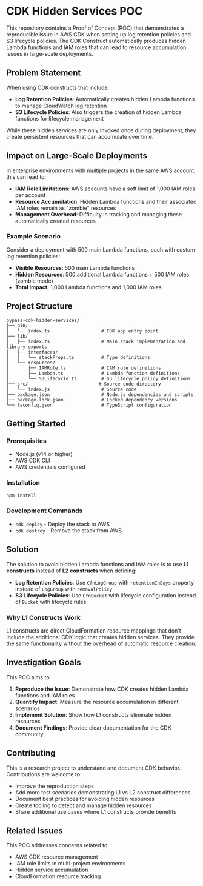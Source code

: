 # CDK Hidden Services POC

This repository contains a Proof of Concept (POC) that demonstrates a reproducible issue in AWS CDK when setting up log retention policies and S3 lifecycle policies. The CDK Construct automatically produces hidden Lambda functions and IAM roles that can lead to resource accumulation issues in large-scale deployments.

## Problem Statement

When using CDK constructs that include:
- **Log Retention Policies**: Automatically creates hidden Lambda functions to manage CloudWatch log retention
- **S3 Lifecycle Policies**: Also triggers the creation of hidden Lambda functions for lifecycle management

While these hidden services are only invoked once during deployment, they create persistent resources that can accumulate over time.

## Impact on Large-Scale Deployments

In enterprise environments with multiple projects in the same AWS account, this can lead to:

- **IAM Role Limitations**: AWS accounts have a soft limit of 1,000 IAM roles per account
- **Resource Accumulation**: Hidden Lambda functions and their associated IAM roles remain as "zombie" resources
- **Management Overhead**: Difficulty in tracking and managing these automatically created resources

### Example Scenario

Consider a deployment with 500 main Lambda functions, each with custom log retention policies:
- **Visible Resources**: 500 main Lambda functions
- **Hidden Resources**: 500 additional Lambda functions + 500 IAM roles (zombie mode)
- **Total Impact**: 1,000 Lambda functions and 1,000 IAM roles

## Project Structure

```
bypass-cdk-hidden-services/
├── bin/
│   └── index.ts                   # CDK app entry point
├── lib/
│   ├── index.ts                   # Main stack implementation and library exports
│   ├── interfaces/
│   │   └── stackProps.ts          # Type definitions
│   └── resources/
│       ├── IAMRole.ts             # IAM role definitions
│       ├── Lambda.ts              # Lambda function definitions
│       └── S3Lifecycle.ts         # S3 lifecycle policy definitions
├── src/                          # Source code directory
│   └── index.js                   # Source code
├── package.json                   # Node.js dependencies and scripts
├── package-lock.json              # Locked dependency versions
└── tsconfig.json                  # TypeScript configuration
```

## Getting Started

### Prerequisites

- Node.js (v14 or higher)
- AWS CDK CLI
- AWS credentials configured

### Installation

```bash
npm install
```

### Development Commands

* `cdk deploy`      - Deploy the stack to AWS
* `cdk destroy`     - Remove the stack from AWS

## Solution

The solution to avoid hidden Lambda functions and IAM roles is to use **L1 constructs** instead of **L2 constructs** when defining:

- **Log Retention Policies**: Use `CfnLogGroup` with `retentionInDays` property instead of `LogGroup` with `removalPolicy`
- **S3 Lifecycle Policies**: Use `CfnBucket` with lifecycle configuration instead of `Bucket` with lifecycle rules

### Why L1 Constructs Work

L1 constructs are direct CloudFormation resource mappings that don't include the additional CDK logic that creates hidden services. They provide the same functionality without the overhead of automatic resource creation.

## Investigation Goals

This POC aims to:

1. **Reproduce the Issue**: Demonstrate how CDK creates hidden Lambda functions and IAM roles
2. **Quantify Impact**: Measure the resource accumulation in different scenarios
3. **Implement Solution**: Show how L1 constructs eliminate hidden resources
4. **Document Findings**: Provide clear documentation for the CDK community

## Contributing

This is a research project to understand and document CDK behavior. Contributions are welcome to:

- Improve the reproduction steps
- Add more test scenarios demonstrating L1 vs L2 construct differences
- Document best practices for avoiding hidden resources
- Create tooling to detect and manage hidden resources
- Share additional use cases where L1 constructs provide benefits

## Related Issues

This POC addresses concerns related to:
- AWS CDK resource management
- IAM role limits in multi-project environments
- Hidden service accumulation
- CloudFormation resource tracking
